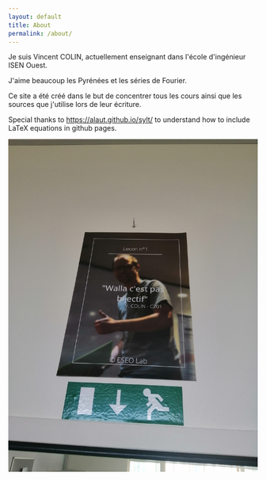 ```yaml
---
layout: default
title: About
permalink: /about/
---
```


Je suis Vincent COLIN, actuellement enseignant dans l'école d'ingénieur ISEN Ouest. 

J'aime beaucoup les Pyrénées et les séries de Fourier.

Ce site a été créé dans le but de concentrer tous les cours ainsi que les sources que j'utilise lors de leur écriture. 

Special thanks to https://alaut.github.io/sylt/ to understand how to include LaTeX equations in github pages.

![image info](./assets/404.jpg)